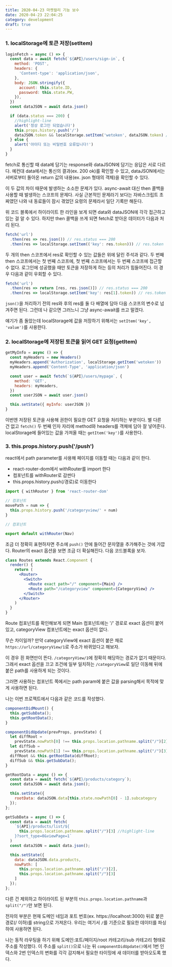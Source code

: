 ```yaml
---
title: 2020-04-23 마켓컬리 기능 보수
date: 2020-04-23 22:04:25
category: development
draft: true
---
```


### 1. localStorage에 토큰 저장(setItem)

```js
loginFetch = async () => {
  const data = await fetch(`${API}/users/sign-in`, {
    method: 'POST',
    headers: {
      'Content-type': 'application/json',
    },
    body: JSON.stringify({
      account: this.state.ID,
      password: this.state.PW,
    }),
  })
  const dataJSON = await data.json()

  if (data.status === 200) {
    //highlight-line
    alert('정상 로그인 되었습니다')
    this.props.history.push('/')
    dataJSON.token && localStorage.setItem('wetoken', dataJSON.token) //highlight-line
  } else {
    alert('아이디 또는 비밀번호 오류입니다!')
  }
}
```

fetch로 통신할 때 data에 담기는 response와 dataJSON에 담기는 응답은 서로 다르다. 예컨대 data에서는 통신의 결과(ex. 200 ok)를 확인할 수 있고, dataJSON에서는 서버로부터 돌아온 return 값의 내용(ex. json 형태의 객체)을 확인할 수 있다.

이 두 값의 차이 때문에 발생하는 소소한 문제가 있다. async-await 대신 then 콜백을 사용할 때 발생하는 스코프의 문제다. 사실 근본적인 문제라기 보다는 자바스크립트 초짜였던 나와 내 동료들이 잠시 겪었던 요령의 문제라서 일단 기록만 해둔다.

위 코드 블록에서 하이라이트 한 라인을 보게 되면 data와 dataJSON에 각각 접근하고 있는 걸 알 수 있다. 하지만 then 콜백을 쓰게 되면 fetch로 받아온 데이터가 다음과 처리 된다.

```js
fetch('url')
  .then(res => res.json()) // res.status === 200
  .then(res => localStorage.setItem(('key': res.token))) // res.token
```

두 개의 then 스코프에서 res로 확인할 수 있는 값들은 위에 달린 주석과 같다. 두 번째 then 스코프에서는 첫 번째 스코프에, 첫 번째 스코프에서는 두 번째 스코프에 접근할 수 없다. 로그인에 성공했을 때만 토큰을 저장하게 하는 등의 처리가 힘들어진다. 이 경우 다음과 같이 우회할 수 있다.

```js
fetch('url')
  .then(res => return [res, res.json()]) // res.status === 200
  .then(res => localStorage.setItem('key': res[1].token)) // res.token
```

`json()`을 처리하기 전의 res와 후의 res를 둘 다 배열에 담아 다음 스코프의 변수로 넘겨주면 된다. 그런데 나 같으면 그러느니 그냥 async-await를 쓰고 말겠다.

얘기가 좀 돌았는데 localStorage에 값을 저장하기 위해서는 `setItem('key', 'value')`를 사용한다.

### 2. localStorage에 저장된 토큰을 읽어 GET 요청(getItem)

```js
getMyInfo = async () => {
  const myHeaders = new Headers()
  myHeaders.append('Authorization', localStorage.getItem('wetoken'))
  myHeaders.append('Content-Type', 'application/json')

  const user = await fetch(`${API}/users/mypage`, {
    method: 'GET',
    headers: myHeaders,
  })
  const userJSON = await user.json()

  this.setState({ myInfo: userJSON })
}
```

이번엔 저장된 토큰을 사용해 권한이 필요한 GET 요청을 처리하는 부분이다. 별 다른 건 없고 `fetch()` 두 번째 인자 자리에 method와 headers를 객체에 담아 잘 넣어준다. localStorage에 들어있는 값을 가져올 때는 `getItem('key')`를 사용한다.

### 3. this.props.history.push('/push')

react에서 path parameter를 사용해 페이지를 이동할 때는 다음과 같이 한다.

- react-router-dom에서 withRouter를 import 한다
- 컴포넌트를 withRouter로 감싼다
- this.props.history.push(/경로)로 이동한다

```js
import { withRouter } from 'react-router-dom'

// 컴포넌트
movePath = num => {
  this.props.history.push('/categoryview/' + num)
}

// 컴포넌트

export default withRouter(Nav)
```

조금 더 정확히 표현하자면 주소에 `push()` 안에 들어간 문자열을 추가해주는 것에 가깝다. Router의 exact 옵션을 보면 조금 더 확실해진다. 다음 코드블록을 보자.

```jsx
class Routes extends React.Component {
  render() {
    return (
      <Router>
        <Switch>
          <Route exact path="/" component={Main} />
          <Route path="/categoryview" component={CategoryView} />
        </Switch>
      </Router>
    )
  }
}
```

Route 컴포넌트를 확인해보게 되면 Main 컴포넌트에는 '/' 경로로 exact 옵션이 붙어있고, categoryView 컴포넌트에는 exact 옵션이 없다.

무슨 차이일까? 만약 categoryView에 exact 옵션이 붙은 채로 `https://url/categoryView/1`로 주소가 바뀌었다고 해보자.

이 경우 흰 화면만이 뜬다. `/categoryView/1`에 정확히 해당하는 경로가 없기 때문이다. 그래서 exact 옵션을 끄고 조건에 일부 일치하는 `/categoryView`로 일단 이동해 뒤에 붙은 path를 사용하게 되는 것이다.

그러면 사용하는 컴포넌트 쪽에서는 path param에 붙은 값을 parsing해서 목적에 맞게 사용하면 된다.

나는 이번 프로젝트에서 다음과 같은 코드를 작성했다.

```js
componentDidMount() {
  this.getSubData();
  this.getRootData();
}

componentDidUpdate(prevProps, prevState) {
  let diffRoot =
    prevState.nowPath[0] !== this.props.location.pathname.split("/")[2]; //highlight-line
  let diffSub =
    prevState.nowPath[1] !== this.props.location.pathname.split("/")[3];
  diffRoot && this.getRootData(diffRoot);
  diffSub && this.getSubData();
}

getRootData = async () => {
  const data = await fetch(`${API}/products/category`);
  const dataJSON = await data.json();

  this.setState({
    rootData: dataJSON.data[this.state.nowPath[0] - 1].subcategory
  });
};

getSubData = async () => {
  const data = await fetch(
    `${API}/products/list/${
      this.props.location.pathname.split("/")[3] //highlight-line
    }?sort_type=0&viewPage=1`
  )
  const dataJSON = await data.json();

  this.setState({
    data: dataJSON.data.products,
    nowPath: [
      this.props.location.pathname.split("/")[2],
      this.props.location.pathname.split("/")[3]
    ]
  });
};

```

다른 건 제외하고 하이라이트 된 부분의 `this.props.location.pathname`과 `split("/")`만 보면 된다.

전자의 부분은 현재 도메인 네임과 포트 번호(ex. https://localhost:3000) 뒤로 붙은 경로(/ 이하)를 string으로 가져온다. 우리는 여기서 `/`를 기준으로 필요한 데이터를 파싱하여 사용하면 된다.

나는 동적 라우팅을 하기 위해 도메인:포트/페이지/root 카테고리/sub 카테고리 형태로 주소를 작성했다. 이 주소를 `split()`으로 나눈 뒤 `componentDidUpdate()`에서 1번 인덱스와 2번 인덱스의 변화를 각각 감지해서 필요한 타이밍에 새 데이터를 받아오도록 했다.
